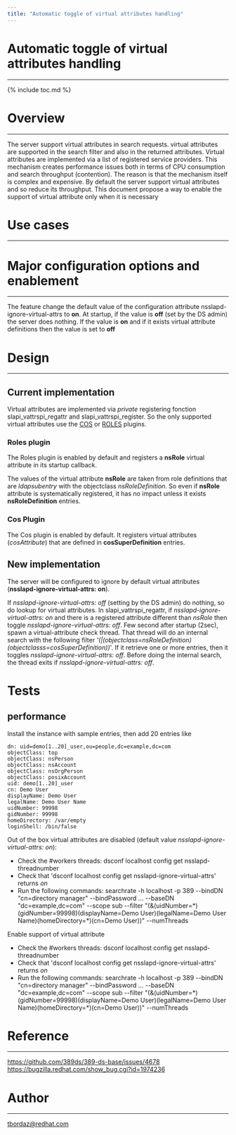 ```yaml
---
title: "Automatic toggle of virtual attributes handling"
---
```


# Automatic toggle of virtual attributes handling
----------------

{% include toc.md %}

# Overview
---------

The server support virtual attributes in search requests. virtual attributes are supported in the search filter and also in the returned attributes. Virtual attributes are implemented via a list of registered service providers. This mechanism creates performance issues both in terms of CPU consumption and search throughput (contention). The reason is that the mechanism itself is complex and expensive.
By default the server support virtual attributes and so reduce its throughput. This document propose a way to enable the support of virtual attribute only when it is necessary

# Use cases
-----------

# Major configuration options and enablement
--------------------------------------------

The feature change the default value of the configuration attribute nsslapd-ignore-virtual-attrs to **on**.
At startup, if the value is **off** (set by the DS admin) the server does nothing.
If the value is **on** and if it exists virtual attribute definitions then the value is set to **off**

# Design
--------

## Current implementation
Virtual attributes are implemented via *private* registering fonction slapi_vattrspi_regattr and slapi_vattrspi_register. So the only supported virtual attributes use the [COS](https://access.redhat.com/documentation/en-us/red_hat_directory_server/11/html/administration_guide/advanced_entry_management-assigning_class_of_service) or [ROLES](https://access.redhat.com/documentation/en-us/red_hat_directory_server/11/html/administration_guide/advanced_entry_management-using_roles) plugins.

### Roles plugin
The Roles plugin is enabled by default and registers a **nsRole** virtual attribute in its startup callback.

The values of the virtual attribute **nsRole** are taken from role definitions that are *ldapsubentry* with the objectclass *nsRoleDefinition*. So even if **nsRole** attribute is systematically registered, it has no impact unless it exists **nsRoleDefinition** entries.

### Cos Plugin
The Cos plugin is enabled by default. It registers virtual attributes (*cosAttribute*) that are defined in **cosSuperDefinition** entries.

## New implementation
The server will be configured to ignore by default virtual attributes (**nsslapd-ignore-virtual-attrs: on**).

If *nsslapd-ignore-virtual-attrs: off* (setting by the DS admin) do nothing, so do lookup for virtual attributes.
In slapi_vattrspi_regattr, if *nsslapd-ignore-virtual-attrs: on* and there is a registered attribute different than *nsRole* then toggle *nsslapd-ignore-virtual-attrs: off*.
Few second after startup (2sec), spawn a virtual-attribute check thread. That thread will do an internal search with the following filter *'(|(objectclass=nsRoleDefinition)(objectclasss=cosSuperDefinition))*'. If it retrieve one or more entries, then it toggles *nsslapd-ignore-virtual-attrs: off*. Before doing the internal search, the thread exits if *nsslapd-ignore-virtual-attrs: off*.


# Tests

## performance

Install the instance with sample entries, then add 20 entries like

    dn: uid=demo[1..20]_user,ou=people,dc=example,dc=com
    objectClass: top
    objectClass: nsPerson
    objectClass: nsAccount
    objectClass: nsOrgPerson
    objectClass: posixAccount
    uid: demo[1..20]_user
    cn: Demo User
    displayName: Demo User
    legalName: Demo User Name
    uidNumber: 99998
    gidNumber: 99998
    homeDirectory: /var/empty
    loginShell: /bin/false

Out of the box virtual attributes are disabled (default value *nsslapd-ignore-virtual-attrs: on*):

  - Check the #workers threads: dsconf localhost config get nsslapd-threadnumber
  - Check that 'dsconf localhost config get nsslapd-ignore-virtual-attrs' returns *on*
  - Run the following commands: searchrate -h localhost -p 389 --bindDN "cn=directory manager" --bindPassword ... --baseDN "dc=example,dc=com" --scope sub --filter "(&(uidNumber=\*)(gidNumber=99998)(displayName=Demo User)(legalName=Demo User Name)(homeDirectory=\*)(cn=Demo User))"  --numThreads *<number workers>*

Enable support of virtual attribute

  - Check the #workers threads: dsconf localhost config get nsslapd-threadnumber
  - Check that 'dsconf localhost config get nsslapd-ignore-virtual-attrs' returns *on*
  - Run the following commands: searchrate -h localhost -p 389 --bindDN "cn=directory manager" --bindPassword ... --baseDN "dc=example,dc=com" --scope sub --filter "(&(uidNumber=\*)(gidNumber=99998)(displayName=Demo User)(legalName=Demo User Name)(homeDirectory=\*)(cn=Demo User))"  --numThreads *<number workers>*

# Reference
-----------------

https://github.com/389ds/389-ds-base/issues/4678
https://bugzilla.redhat.com/show_bug.cgi?id=1974236

# Author
--------

<tbordaz@redhat.com>
